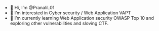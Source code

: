 - 👋 Hi, I’m @PranaliL01
- 👀 I’m interested in Cyber security / Web Application VAPT
- 🌱 I’m currently learning Web Application security OWASP Top 10 and exploring other vulnerabilities and sloving CTF.


<!---
PranaliL01/PranaliL01 is a ✨ special ✨ repository because its `README.md` (this file) appears on your GitHub profile.
You can click the Preview link to take a look at your changes.
--->
